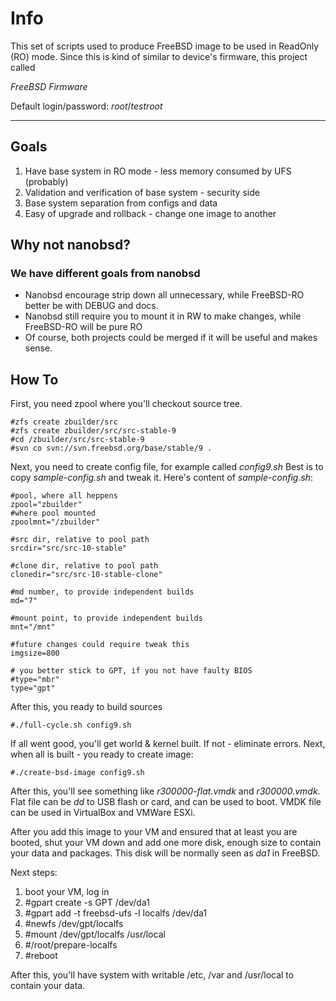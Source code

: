 Info
====
This set of scripts used to produce FreeBSD image to be used in ReadOnly (RO) mode.
Since this is kind of similar to device's firmware, this project called

*FreeBSD Firmware*

Default login/password:
*root*/*testroot*

----------------

Goals
-----

1. Have base system in RO mode - less memory consumed by UFS (probably)
2. Validation and verification of base system - security side
3. Base system separation from configs and data
4. Easy of upgrade and rollback - change one image to another

Why not nanobsd?
----------------

### We have different goals from nanobsd
- Nanobsd encourage strip down all unnecessary, while FreeBSD-RO better be with DEBUG and docs.
- Nanobsd still require you to mount it in RW to make changes, while FreeBSD-RO will be pure RO
- Of course, both projects could be merged if it will be useful and makes sense.

How To
------

First, you need zpool where you'll checkout source tree.

    #zfs create zbuilder/src
    #zfs create zbuilder/src/src-stable-9
    #cd /zbuilder/src/src-stable-9
    #svn co svn://svn.freebsd.org/base/stable/9 .

Next, you need to create config file, for example called *config9.sh*
Best is to copy *sample-config.sh* and tweak it.
Here's content of *sample-config.sh*:

    #pool, where all heppens
    zpool="zbuilder"
    #where pool mounted
    zpoolmnt="/zbuilder"

    #src dir, relative to pool path
    srcdir="src/src-10-stable"

    #clone dir, relative to pool path
    clonedir="src/src-10-stable-clone"

    #md number, to provide independent builds
    md="7"

    #mount point, to provide independent builds
    mnt="/mnt"

    #future changes could require tweak this
    imgsize=800

    # you better stick to GPT, if you not have faulty BIOS
    #type="mbr"
    type="gpt"

After this, you ready to build sources

    #./full-cycle.sh config9.sh

If all went good, you'll get world & kernel built.
If not - eliminate errors.
Next, when all is built - you ready to create image:

    #./create-bsd-image config9.sh

After this, you'll see something like *r300000-flat.vmdk* and *r300000.vmdk*.
Flat file can be *dd* to USB flash or card, and can be used to boot.
VMDK file can be used in VirtualBox and VMWare ESXi.

After you add this image to your VM and ensured that at least you are booted, shut your VM down and add one more disk,
enough size to contain your data and packages. This disk will be normally seen as *da1* in FreeBSD.

Next steps:

1. boot your VM, log in
2. #gpart create -s GPT /dev/da1
3. #gpart add -t freebsd-ufs -l localfs /dev/da1
4. #newfs /dev/gpt/localfs
5. #mount /dev/gpt/localfs /usr/local
6. #/root/prepare-localfs
7. #reboot

After this, you'll have system with writable /etc, /var and /usr/local to contain your data.
